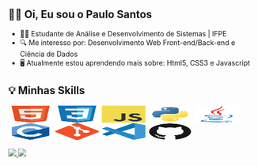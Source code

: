 ## 👨‍💻 Oi, Eu sou o Paulo Santos
 
* 👨‍🎓 Estudante de Análise e Desenvolvimento de Sistemas | IFPE
* 🔍 Me interesso por: Desenvolvimento Web Front-end/Back-end e Ciência de Dados
* 🖥️ Atualmente estou aprendendo mais sobre: Html5, CSS3 e Javascript

## 💡 Minhas Skills 
<div style="display: inline_block">
  <img align="center" alt="Paulo-HTML" height="35" width="90" src="https://raw.githubusercontent.com/devicons/devicon/master/icons/html5/html5-original.svg">
  <img align="center" alt="Paulo-CSS" height="35" width="90" src="https://raw.githubusercontent.com/devicons/devicon/master/icons/css3/css3-original.svg">
  <img align="center" alt="Paulo-Js" height="35" width="90" src="https://raw.githubusercontent.com/devicons/devicon/master/icons/javascript/javascript-original.svg">
  <img align="center" alt="Paulo-Python" height="35" width="90" src="https://raw.githubusercontent.com/devicons/devicon/master/icons/python/python-original.svg">
  <img align="center" alt="Paulo-Java" height="35" width="90" src="https://raw.githubusercontent.com/devicons/devicon/master/icons/java/java-original.svg">
  <img align="center" alt="Paulo-C" height="35" width="90" src="https://raw.githubusercontent.com/devicons/devicon/master/icons/c/c-original.svg">
  <img align="center" alt="Paulo-Git" height="35" width="90" src="https://raw.githubusercontent.com/devicons/devicon/master/icons/git/git-original.svg">
  <img align="center" alt="Paulo-Vscode" height="35" width="90" src="https://raw.githubusercontent.com/devicons/devicon/master/icons/vscode/vscode-original.svg">
 <img align="center" alt="Paulo-Vscode" height="35" width="90" src="https://raw.githubusercontent.com/devicons/devicon/master/icons/github/github-original.svg">
</div><br>

<div>
  <a href="https://github.com/Paulo-Ed">
  <img height="180em" src="https://github-readme-stats.vercel.app/api?username=Paulo-Ed&show_icons=true&theme=github_dark&include_all_commits=true&count_private=true"/>
  <img height="180em" src="https://github-readme-stats.vercel.app/api/top-langs/?username=Paulo-Ed&layout=compact&langs_count=7&theme=github_dark"/>
</div>




